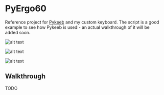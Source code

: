 # PyErgo60

Reference project for [Pykeeb](https://github.com/raycewest/pykeeb) and my custom keyboard.  The script is a good example to see how Pykeeb is used - an actual walkthrough of it will be added soon.

![alt text](https://github.com/raycewest/pyergo60/pictures/PyErgo60_1.png "Model with keycaps and switches to check for collisions")

![alt text](https://github.com/raycewest/pyergo60/pictures/PyErgo60_2.png "Rendered model.")

![alt text](https://github.com/raycewest/pyergo60/pictures/PyErgo60_3.jpg "Printed model.")

## Walkthrough
TODO
